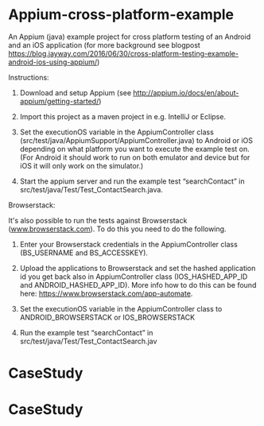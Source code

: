 # Appium-cross-platform-example
An Appium (java) example project for cross platform testing of an Android and an iOS application (for more background see blogpost https://blog.jayway.com/2016/06/30/cross-platform-testing-example-android-ios-using-appium/)

Instructions:

1. Download and setup Appium (see http://appium.io/docs/en/about-appium/getting-started/)

2. Import this project as a maven project in e.g. IntelliJ or Eclipse.

3. Set the executionOS variable in the AppiumController class (src/test/java/AppiumSupport/AppiumController.java) to Android or iOS depending on what platform you want to execute the example test on. (For Android it should work to run on both emulator and device but for iOS it will only work on the simulator.)

4. Start the appium server and run the example test “searchContact” in src/test/java/Test/Test_ContactSearch.java.


Browserstack:

It's also possible to run the tests against Browserstack (www.browserstack.com). To do this you need to do the following.

1. Enter your Browserstack credentials in the AppiumController class (BS_USERNAME and BS_ACCESSKEY). 

2. Upload the applications to Browserstack and set the hashed application id you get back also in AppiumController class (IOS_HASHED_APP_ID and ANDROID_HASHED_APP_ID). More info how to do this can be found here: https://www.browserstack.com/app-automate.

3. Set the executionOS variable in the AppiumController class to ANDROID_BROWSERSTACK or IOS_BROWSERSTACK

4. Run the example test “searchContact” in src/test/java/Test/Test_ContactSearch.jav
# CaseStudy
# CaseStudy
